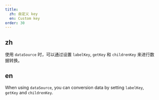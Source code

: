 ```yaml
---
title:
  zh: 自定义 key
  en: Custom key
order: 30
---
```


## zh

使用 `dataSource` 时，可以通过设置 `labelKey`, `getKey` 和 `childrenKey` 来进行数据转换。

## en

When using `dataSource`, you can conversion data by setting `labelKey`, `getKey` and `childrenKey`.
